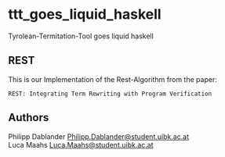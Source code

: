 # ttt_goes_liquid_haskell

Tyrolean-Termitation-Tool goes liquid haskell

## REST

This is our Implementation of the Rest-Algorithm from the paper:
```
REST: Integrating Term Rewriting with Program Verification
```

## Authors

Philipp Dablander <Philipp.Dablander@student.uibk.ac.at> \
Luca Maahs <Luca.Maahs@student.uibk.ac.at>
